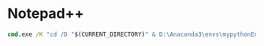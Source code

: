 # Notepad++

```cmd
cmd.exe /K "cd /D "$(CURRENT_DIRECTORY)" & D:\Anaconda3\envs\mypythonEnv\python.exe "$(FULL_CURRENT_PATH)""
```


